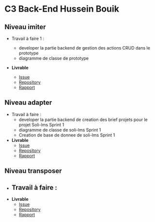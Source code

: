 # C3 Back-End Hussein Bouik

## Niveau imiter
  
-  Travail à faire 1 :
   -  developer la partie backend de gestion des actions CRUD dans le prototype
   -  diagramme de classe de prototype 
  
- **Livrable**
     - [Issue](https://github.com/labs-web/prototype/issues/191)
     - [Repository](https://github.com/labs-web/prototype)
     -   [Rapport](https://labs-web.github.io/prototype/documentation/authorization/)

## Niveau adapter

-  Travail à faire  :
   -  developer la partie backend de  creation des brief projets pour le projet Soli-lms Sprint 1
   -  diagramme de classe de soli-lms Sprint 1
   -  Creation de base de donnee de soli-lms Sprint 1
- **Livrable**
     - [Issue]()
     - [Repository]()
     -   [Rapport]()
  
## Niveau transposer

-  Travail à faire  :
   -  
- **Livrable**
     - [Issue]()
     - [Repository]()
     -   [Rapport]()